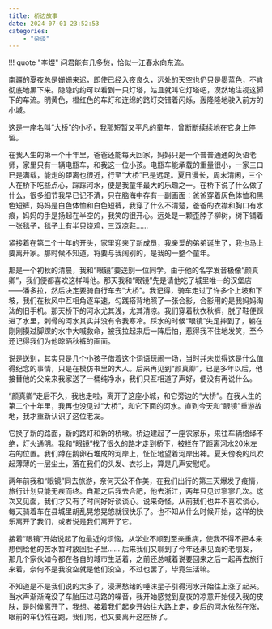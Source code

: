 ```yaml
---
title: 桥边故事
date: 2024-07-01 23:52:53
categories:
    - "杂谈"
---
```


!!! quote "李煜"
    问君能有几多愁，恰似一江春水向东流。

南疆的夏夜总是姗姗来迟，即使已经入夜良久，远处的天空也仍只是墨蓝色，不肯彻底地黑下来。隐隐约约可以看到一只灯塔，姑且就叫它灯塔吧，漠然地注视这脚下的车流。明黄色，橙红色的车灯和连绵的路灯交错着闪烁，轰隆隆地驶入前方的小城。

这是一座名叫“大桥”的小桥，我那短暂又平凡的童年，曾断断续续地在它身上停留。

在我人生的第一个十年里，爸爸还能每天回家，妈妈只是一个普普通通的英语老师，家里只有一辆电瓶车，和我这一位小孩。电瓶车能承载的重量很小，一家三口已是满载，能走的距离也很近，行至“大桥”已是远足。夏日漫长，周末清闲，三个人在桥下吃些点心，踩踩河水，便是我童年最大的乐趣之一。在桥下说了什么做了什么，很多细节我早已记不清，只在脑海中存有一副画面：爸爸穿着灰色体恤和黑色短裤，妈妈是白色体恤和白色短裤，我穿了什么不清楚，爸爸的衣襟和胸口有水痕，妈妈的手是扬起在半空的，我笑的很开心。远处是一颗歪脖子柳树，树下铺着一张毯子，毯子上有半只烧鸡，三双凉鞋……

紧接着在第二个十年的开头，家里迎来了新成员，我亲爱的弟弟诞生了，我也马上要离开家。那时候不知道，将要与我阔别的，是我的一整个童年。

那是一个初秋的清晨，我和“眼镜”要送别一位同学。由于他的名字发音极像“颜真卿”，我们便都喜欢这样叫他。那天我和“眼镜”先是请他吃了城里唯一的汉堡店——潘多拉，然后决定要骑自行车去“大桥”。我记得，骑车走过了许多个上坡和下坡，我们在秋风中互相角逐车速，勾践搭背地照了一张合影，合影用的是我妈妈淘汰的旧手机。那天桥下的河水尤其浅，尤其清凉。我们穿着秋衣秋裤，脱了鞋便踩进了水里，刺骨的河水其实并没有令我寒冷。踩水的时候“眼镜”失足摔到了，躺在刚刚摸过脚踝的水中大喊救命，被我拉起来后一阵后怕，惹得我不住地发笑，至今还记得我们为他晾晒秋裤的画面。

说是送别，其实只是几个小孩子借着这个词语玩闹一场，当时并未觉得这是什么值得纪念的事情，只是在模仿书里的大人。后来再见到“颜真卿”，已是多年以后，他接替他的父亲来我家送了一桶纯净水，我们只互相道了声好，便没有再说什么。

“颜真卿”走后不久，我也走啦，离开了这座小城，和它旁边的“大桥”。在我人生的第二个十年里，我再也没见过“大桥”，和它下面的河水。直到今天和“眼镜”重游故地，我才重新认识了这位老友。

它换了新的路面，新的路灯和新的桥墩。桥边建起了一座农家乐，来往车辆络绎不绝，灯火通明。我和“眼镜”找了很久的路才走到桥下，被拦在了距离河水20米左右的位置。我们蹲在鹅卵石堆成的河岸上，怔怔地望着河岸出神。夏天傍晚的风吹起薄薄的一层尘土，落在我们的头发、衣衫上，算是几声安慰吧。

两年前我和“眼镜”同去旅游，奈何天公不作美，在我们出行的第三天爆发了疫情，旅行计划只能无疾而终。自那之后我去合肥，他去浙江，两年只见过寥寥几次。这次又见面，我们才又有了时间好好谈谈心。说来奇怪，从前我们也并不喜欢谈心，每天骑着车在县城里胡乱晃悠晃悠就很快乐了。也不知从什么时候开始，这样的快乐离开了我们，或者说是我们离开了它。

接着“眼镜”开始说起了他最近的烦恼，从学业不顺到至亲重病，使我不得不把本来想倒给他的苦水暂时放回肚子里…… 后来我们又聊到了今年还未见面的老朋友，那几个家伙如今都在各自的城市生活着，之前还总喊着说要回来之后一起再去旅行来着，奈何不是我没空就是他们没空，不过也罢了，毕竟生活嘛。

不知道是不是我们说的太多了，浸满愁绪的唾沫星子引得河水开始往上涨了起来。当水声渐渐淹没了车胎压过马路的噪音，我开始感觉到夏夜的凉意开始侵入我的皮肤，是时候离开了，我想。接着我们起身开始往大路上走，身后的河水依然在涨，眼前的车仍然在跑，我们呢，也又要离开这座桥了。
